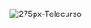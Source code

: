 ![275px-Telecurso](https://github.com/E-E-Adriano/Telecurso-2000/assets/53664407/2773bfaf-af59-4968-ba07-3df8c38c4f89)
